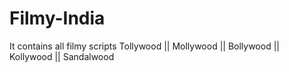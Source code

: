 # Filmy-India
It contains all filmy scripts Tollywood || Mollywood || Bollywood || Kollywood || Sandalwood
